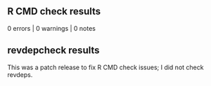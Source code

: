 ## R CMD check results

0 errors | 0 warnings | 0 notes

## revdepcheck results

This was a patch release to fix R CMD check issues; I did not check revdeps.
